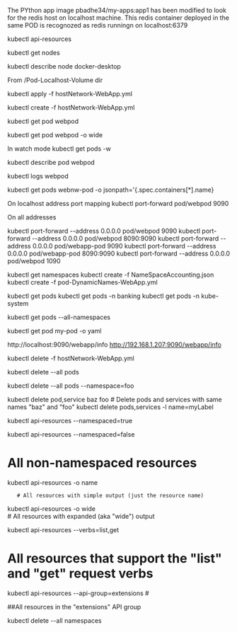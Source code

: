 The PYthon app image pbadhe34/my-apps:app1 has been modified to 
look for the redis host on localhost machine.
This redis container deployed in the same POD is recognozed as redis runningn on localhost:6379 


kubectl api-resources

kubectl get nodes

kubectl describe node docker-desktop

From /Pod-Localhost-Volume dir

 
kubectl apply  -f hostNetwork-WebApp.yml

kubectl create  -f hostNetwork-WebApp.yml

kubectl get pod webpod

kubectl get pod webpod -o wide

In watch mode
kubectl get pods -w


kubectl describe pod webpod

kubectl logs  webpod

kubectl get pods webnw-pod -o jsonpath='{.spec.containers[*].name}


On localhost address port mapping
kubectl port-forward pod/webpod 9090

On all addresses

 kubectl port-forward --address 0.0.0.0 pod/webpod 9090
 kubectl port-forward --address 0.0.0.0 pod/webpod 8090:9090
kubectl port-forward --address 0.0.0.0 pod/webapp-pod 9090
kubectl port-forward --address 0.0.0.0 pod/webapp-pod 8090:9090
kubectl port-forward --address 0.0.0.0 pod/webpod 1090

kubectl get namespaces 
kubectl create -f  NameSpaceAccounting.json
kubectl create  -f pod-DynamicNames-WebApp.yml

kubectl get pods 
kubectl get pods -n banking
kubectl get pods -n kube-system

kubectl get pods --all-namespaces

kubectl get pod my-pod -o yaml   


http://localhost:9090/webapp/info
http://192.168.1.207:9090/webapp/info


kubectl delete  -f hostNetwork-WebApp.yml


kubectl delete --all pods 

kubectl delete --all pods --namespace=foo


kubectl delete pod,service baz foo                                        # Delete pods and services with same names "baz" and "foo"
kubectl delete pods,services -l name=myLabel   

kubectl api-resources --namespaced=true      

kubectl api-resources --namespaced=false    
 # All non-namespaced resources

kubectl api-resources -o name  
       
       # All resources with simple output (just the resource name)

kubectl api-resources -o wide    
            # All resources with expanded (aka "wide") output

kubectl api-resources --verbs=list,get       
# All resources that support the "list" and "get" request verbs

kubectl api-resources --api-group=extensions #
 
##All resources in the "extensions" API group


kubectl delete --all namespaces
